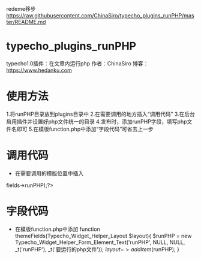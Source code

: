 redeme移步 https://raw.githubusercontent.com/ChinaSiro/typecho_plugins_runPHP/master/README.md 
# typecho_plugins_runPHP
typecho1.0插件：在文章内运行php
作者：ChinaSiro
博客：https://www.hedanku.com

# 使用方法
1.将runPHP目录放到plugins目录中
2.在需要调用的地方插入“调用代码”
3.在后台启用插件并设置好php文件统一的目录
4.发布时，添加runPHP字段，填写php文件名即可
5.在模版function.php中添加“字段代码”可省去上一步

# 调用代码
- 在需要调用的模版位置中插入
<?php runPHP_Plugin::run($this->fields->runPHP);?>

# 字段代码
- 在模版function.php中添加
function themeFields(Typecho_Widget_Helper_Layout $layout){
    $runPHP = new Typecho_Widget_Helper_Form_Element_Text('runPHP', NULL, NULL, _t('runPHP'), _t('要运行的php文件'));
    $layout->addItem($runPHP);
}
